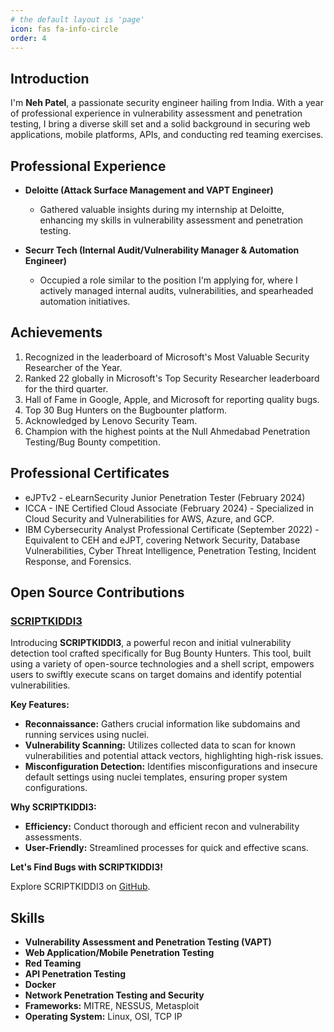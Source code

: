 ```yaml
---
# the default layout is 'page'
icon: fas fa-info-circle
order: 4
---
```



## Introduction
I'm **Neh Patel**, a passionate security engineer hailing from India. With a year of professional experience in vulnerability assessment and penetration testing, I bring a diverse skill set and a solid background in securing web applications, mobile platforms, APIs, and conducting red teaming exercises.

## Professional Experience
- **Deloitte (Attack Surface Management and VAPT Engineer)**
  - Gathered valuable insights during my internship at Deloitte, enhancing my skills in vulnerability assessment and penetration testing.

- **Securr Tech (Internal Audit/Vulnerability Manager & Automation Engineer)**
  - Occupied a role similar to the position I'm applying for, where I actively managed internal audits, vulnerabilities, and spearheaded automation initiatives.


## Achievements
1. Recognized in the leaderboard of Microsoft's Most Valuable Security Researcher of the Year.
2. Ranked 22 globally in Microsoft's Top Security Researcher leaderboard for the third quarter.
3. Hall of Fame in Google, Apple, and Microsoft for reporting quality bugs.
4. Top 30 Bug Hunters on the Bugbounter platform.
5. Acknowledged by Lenovo Security Team.
6. Champion with the highest points at the Null Ahmedabad Penetration Testing/Bug Bounty competition.

## Professional Certificates
  - eJPTv2 - eLearnSecurity Junior Penetration Tester (February 2024)
  - ICCA - INE Certified Cloud Associate (February 2024) - Specialized in Cloud Security and Vulnerabilities for AWS, Azure, and GCP.
  - IBM Cybersecurity Analyst Professional Certificate (September 2022) - Equivalent to CEH and eJPT, covering Network Security, Database Vulnerabilities, Cyber Threat Intelligence, Penetration Testing, Incident Response, and Forensics.

## Open Source Contributions

### [SCRIPTKIDDI3](https://github.com/thecyberneh/scriptkiddi3)

Introducing **SCRIPTKIDDI3**, a powerful recon and initial vulnerability detection tool crafted specifically for Bug Bounty Hunters. This tool, built using a variety of open-source technologies and a shell script, empowers users to swiftly execute scans on target domains and identify potential vulnerabilities.

**Key Features:**
- **Reconnaissance:** Gathers crucial information like subdomains and running services using nuclei.
- **Vulnerability Scanning:** Utilizes collected data to scan for known vulnerabilities and potential attack vectors, highlighting high-risk issues.
- **Misconfiguration Detection:** Identifies misconfigurations and insecure default settings using nuclei templates, ensuring proper system configurations.

**Why SCRIPTKIDDI3:**
- **Efficiency:** Conduct thorough and efficient recon and vulnerability assessments.
- **User-Friendly:** Streamlined processes for quick and effective scans.

**Let's Find Bugs with SCRIPTKIDDI3!**

Explore SCRIPTKIDDI3 on [GitHub](https://github.com/thecyberneh/scriptkiddi3).


## Skills
- **Vulnerability Assessment and Penetration Testing (VAPT)**
- **Web Application/Mobile Penetration Testing**
- **Red Teaming**
- **API Penetration Testing**
- **Docker**
- **Network Penetration Testing and Security**
- **Frameworks:** MITRE, NESSUS, Metasploit
- **Operating System:** Linux, OSI, TCP IP